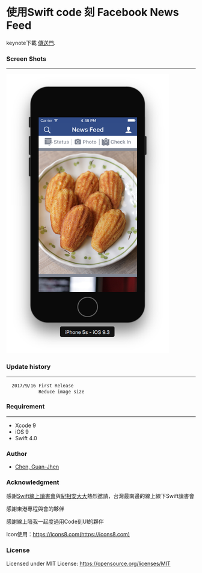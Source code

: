 # 使用Swift code 刻 Facebook News Feed

keynote下載  [傳送門](https://github.com/TerryCK/codingUI/blob/master/keynote/談談Swift入門.pdf).<p>



### Screen Shots
-----------
!["ScreenShots"](https://github.com/TerryCK/codingUI/blob/master/screen/screen.png)


### Update history
-----------
      2017/9/16 First Release
                Reduce image size
      
### Requirement
-----------

- Xcode 9
- iOS 9
- Swift 4.0


### Author
* [Chen, Guan-Jhen](https://goo.gl/USI7g5)

### Acknowledgment

感謝[Swift線上讀書會](http://bit.ly/2f15cS4)與[紀相安大大](http://bit.ly/2f1oUxg)熱烈邀請，台灣最南邊的線上線下Swift讀書會

感謝東港專程與會的夥伴

感謝線上陪我一起度過用Code刻UI的夥伴

Icon使用：https://icons8.com(https://icons8.com)


### License
Licensed under MIT License: https://opensource.org/licenses/MIT
